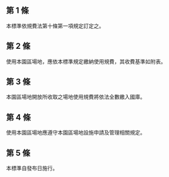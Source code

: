 第 1 條
-------
本標準依規費法第十條第一項規定訂定之。

第 2 條
-------
使用本園區場地，應依本標準規定繳納使用規費，其收費基準如附表。

第 3 條
-------
本園區場地開放所收取之場地使用規費將依法全數繳入國庫。

第 4 條
-------
使用本園區場地應遵守本園區場地設施申請及管理相關規定。

第 5 條
-------
本標準自發布日施行。

